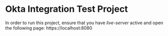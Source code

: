 # Okta Integration Test Project

In order to run this project, ensure that you have *live-server* active and open the following page: https://localhost:8080
